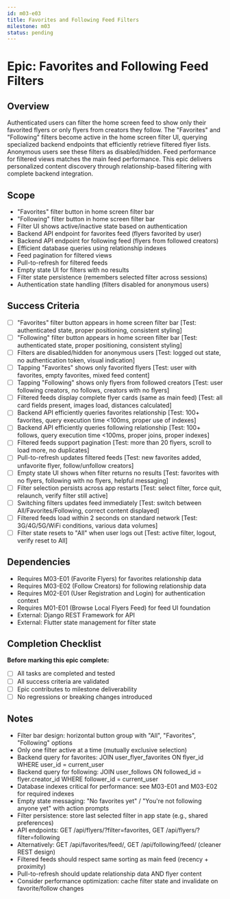 ```yaml
---
id: m03-e03
title: Favorites and Following Feed Filters
milestone: m03
status: pending
---
```


# Epic: Favorites and Following Feed Filters

## Overview
Authenticated users can filter the home screen feed to show only their favorited flyers or only flyers from creators they follow. The "Favorites" and "Following" filters become active in the home screen filter UI, querying specialized backend endpoints that efficiently retrieve filtered flyer lists. Anonymous users see these filters as disabled/hidden. Feed performance for filtered views matches the main feed performance. This epic delivers personalized content discovery through relationship-based filtering with complete backend integration.

## Scope
- "Favorites" filter button in home screen filter bar
- "Following" filter button in home screen filter bar
- Filter UI shows active/inactive state based on authentication
- Backend API endpoint for favorites feed (flyers favorited by user)
- Backend API endpoint for following feed (flyers from followed creators)
- Efficient database queries using relationship indexes
- Feed pagination for filtered views
- Pull-to-refresh for filtered feeds
- Empty state UI for filters with no results
- Filter state persistence (remembers selected filter across sessions)
- Authentication state handling (filters disabled for anonymous users)

## Success Criteria
- [ ] "Favorites" filter button appears in home screen filter bar [Test: authenticated state, proper positioning, consistent styling]
- [ ] "Following" filter button appears in home screen filter bar [Test: authenticated state, proper positioning, consistent styling]
- [ ] Filters are disabled/hidden for anonymous users [Test: logged out state, no authentication token, visual indication]
- [ ] Tapping "Favorites" shows only favorited flyers [Test: user with favorites, empty favorites, mixed feed content]
- [ ] Tapping "Following" shows only flyers from followed creators [Test: user following creators, no follows, creators with no flyers]
- [ ] Filtered feeds display complete flyer cards (same as main feed) [Test: all card fields present, images load, distances calculated]
- [ ] Backend API efficiently queries favorites relationship [Test: 100+ favorites, query execution time <100ms, proper use of indexes]
- [ ] Backend API efficiently queries following relationship [Test: 100+ follows, query execution time <100ms, proper joins, proper indexes]
- [ ] Filtered feeds support pagination [Test: more than 20 flyers, scroll to load more, no duplicates]
- [ ] Pull-to-refresh updates filtered feeds [Test: new favorites added, unfavorite flyer, follow/unfollow creators]
- [ ] Empty state UI shows when filter returns no results [Test: favorites with no flyers, following with no flyers, helpful messaging]
- [ ] Filter selection persists across app restarts [Test: select filter, force quit, relaunch, verify filter still active]
- [ ] Switching filters updates feed immediately [Test: switch between All/Favorites/Following, correct content displayed]
- [ ] Filtered feeds load within 2 seconds on standard network [Test: 3G/4G/5G/WiFi conditions, various data volumes]
- [ ] Filter state resets to "All" when user logs out [Test: active filter, logout, verify reset to All]

## Dependencies
- Requires M03-E01 (Favorite Flyers) for favorites relationship data
- Requires M03-E02 (Follow Creators) for following relationship data
- Requires M02-E01 (User Registration and Login) for authentication context
- Requires M01-E01 (Browse Local Flyers Feed) for feed UI foundation
- External: Django REST Framework for API
- External: Flutter state management for filter state

## Completion Checklist
**Before marking this epic complete:**
- [ ] All tasks are completed and tested
- [ ] All success criteria are validated
- [ ] Epic contributes to milestone deliverability
- [ ] No regressions or breaking changes introduced

## Notes
- Filter bar design: horizontal button group with "All", "Favorites", "Following" options
- Only one filter active at a time (mutually exclusive selection)
- Backend query for favorites: JOIN user_flyer_favorites ON flyer_id WHERE user_id = current_user
- Backend query for following: JOIN user_follows ON followed_id = flyer.creator_id WHERE follower_id = current_user
- Database indexes critical for performance: see M03-E01 and M03-E02 for required indexes
- Empty state messaging: "No favorites yet" / "You're not following anyone yet" with action prompts
- Filter persistence: store last selected filter in app state (e.g., shared preferences)
- API endpoints: GET /api/flyers/?filter=favorites, GET /api/flyers/?filter=following
- Alternatively: GET /api/favorites/feed/, GET /api/following/feed/ (cleaner REST design)
- Filtered feeds should respect same sorting as main feed (recency + proximity)
- Pull-to-refresh should update relationship data AND flyer content
- Consider performance optimization: cache filter state and invalidate on favorite/follow changes
